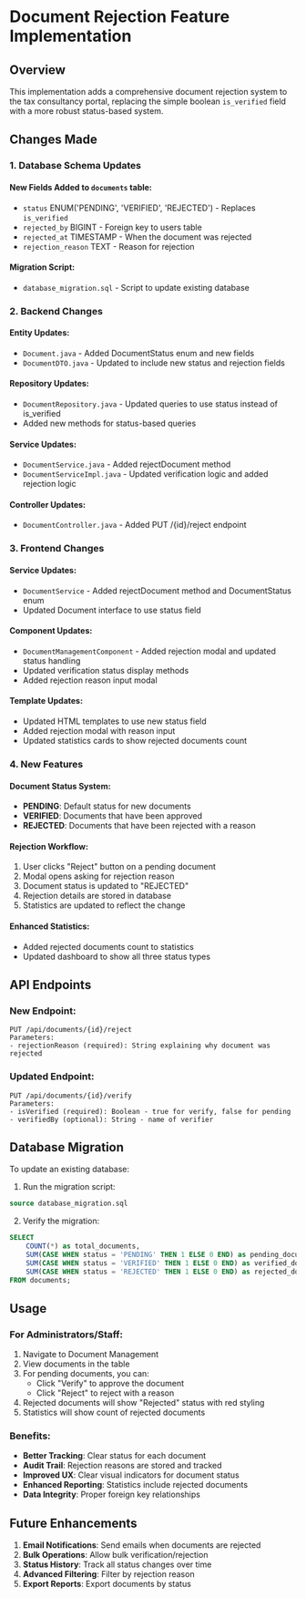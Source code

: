 # Document Rejection Feature Implementation

## Overview
This implementation adds a comprehensive document rejection system to the tax consultancy portal, replacing the simple boolean `is_verified` field with a more robust status-based system.

## Changes Made

### 1. Database Schema Updates

#### New Fields Added to `documents` table:
- `status` ENUM('PENDING', 'VERIFIED', 'REJECTED') - Replaces `is_verified`
- `rejected_by` BIGINT - Foreign key to users table
- `rejected_at` TIMESTAMP - When the document was rejected
- `rejection_reason` TEXT - Reason for rejection

#### Migration Script:
- `database_migration.sql` - Script to update existing database

### 2. Backend Changes

#### Entity Updates:
- `Document.java` - Added DocumentStatus enum and new fields
- `DocumentDTO.java` - Updated to include new status and rejection fields

#### Repository Updates:
- `DocumentRepository.java` - Updated queries to use status instead of is_verified
- Added new methods for status-based queries

#### Service Updates:
- `DocumentService.java` - Added rejectDocument method
- `DocumentServiceImpl.java` - Updated verification logic and added rejection logic

#### Controller Updates:
- `DocumentController.java` - Added PUT /{id}/reject endpoint

### 3. Frontend Changes

#### Service Updates:
- `DocumentService` - Added rejectDocument method and DocumentStatus enum
- Updated Document interface to use status field

#### Component Updates:
- `DocumentManagementComponent` - Added rejection modal and updated status handling
- Updated verification status display methods
- Added rejection reason input modal

#### Template Updates:
- Updated HTML templates to use new status field
- Added rejection modal with reason input
- Updated statistics cards to show rejected documents count

### 4. New Features

#### Document Status System:
- **PENDING**: Default status for new documents
- **VERIFIED**: Documents that have been approved
- **REJECTED**: Documents that have been rejected with a reason

#### Rejection Workflow:
1. User clicks "Reject" button on a pending document
2. Modal opens asking for rejection reason
3. Document status is updated to "REJECTED"
4. Rejection details are stored in database
5. Statistics are updated to reflect the change

#### Enhanced Statistics:
- Added rejected documents count to statistics
- Updated dashboard to show all three status types

## API Endpoints

### New Endpoint:
```
PUT /api/documents/{id}/reject
Parameters:
- rejectionReason (required): String explaining why document was rejected
```

### Updated Endpoint:
```
PUT /api/documents/{id}/verify
Parameters:
- isVerified (required): Boolean - true for verify, false for pending
- verifiedBy (optional): String - name of verifier
```

## Database Migration

To update an existing database:

1. Run the migration script:
```sql
source database_migration.sql
```

2. Verify the migration:
```sql
SELECT 
    COUNT(*) as total_documents,
    SUM(CASE WHEN status = 'PENDING' THEN 1 ELSE 0 END) as pending_documents,
    SUM(CASE WHEN status = 'VERIFIED' THEN 1 ELSE 0 END) as verified_documents,
    SUM(CASE WHEN status = 'REJECTED' THEN 1 ELSE 0 END) as rejected_documents
FROM documents;
```

## Usage

### For Administrators/Staff:
1. Navigate to Document Management
2. View documents in the table
3. For pending documents, you can:
   - Click "Verify" to approve the document
   - Click "Reject" to reject with a reason
4. Rejected documents will show "Rejected" status with red styling
5. Statistics will show count of rejected documents

### Benefits:
- **Better Tracking**: Clear status for each document
- **Audit Trail**: Rejection reasons are stored and tracked
- **Improved UX**: Clear visual indicators for document status
- **Enhanced Reporting**: Statistics include rejected documents
- **Data Integrity**: Proper foreign key relationships

## Future Enhancements

1. **Email Notifications**: Send emails when documents are rejected
2. **Bulk Operations**: Allow bulk verification/rejection
3. **Status History**: Track all status changes over time
4. **Advanced Filtering**: Filter by rejection reason
5. **Export Reports**: Export documents by status
